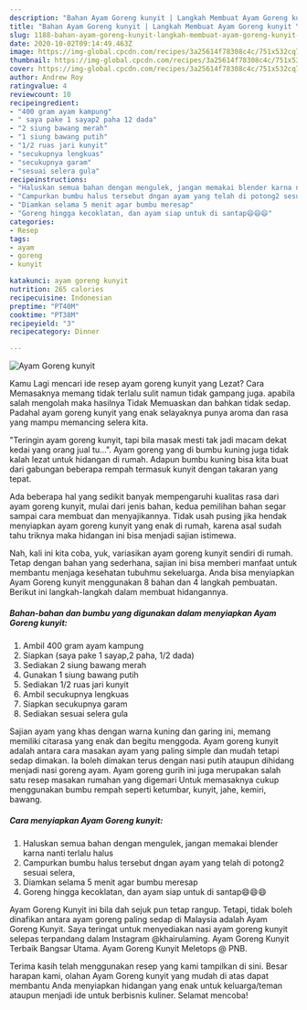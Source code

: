 ```yaml
---
description: "Bahan Ayam Goreng kunyit | Langkah Membuat Ayam Goreng kunyit Yang Enak Dan Lezat"
title: "Bahan Ayam Goreng kunyit | Langkah Membuat Ayam Goreng kunyit Yang Enak Dan Lezat"
slug: 1188-bahan-ayam-goreng-kunyit-langkah-membuat-ayam-goreng-kunyit-yang-enak-dan-lezat
date: 2020-10-02T09:14:49.463Z
image: https://img-global.cpcdn.com/recipes/3a25614f78308c4c/751x532cq70/ayam-goreng-kunyit-foto-resep-utama.jpg
thumbnail: https://img-global.cpcdn.com/recipes/3a25614f78308c4c/751x532cq70/ayam-goreng-kunyit-foto-resep-utama.jpg
cover: https://img-global.cpcdn.com/recipes/3a25614f78308c4c/751x532cq70/ayam-goreng-kunyit-foto-resep-utama.jpg
author: Andrew Roy
ratingvalue: 4
reviewcount: 10
recipeingredient:
- "400 gram ayam kampung"
- " saya pake 1 sayap2 paha 12 dada"
- "2 siung bawang merah"
- "1 siung bawang putih"
- "1/2 ruas jari kunyit"
- "secukupnya lengkuas"
- "secukupnya garam"
- "sesuai selera gula"
recipeinstructions:
- "Haluskan semua bahan dengan mengulek, jangan memakai blender karna nanti terlalu halus"
- "Campurkan bumbu halus tersebut dngan ayam yang telah di potong2 sesuai selera,"
- "Diamkan selama 5 menit agar bumbu meresap"
- "Goreng hingga kecoklatan, dan ayam siap untuk di santap😄😄😄"
categories:
- Resep
tags:
- ayam
- goreng
- kunyit

katakunci: ayam goreng kunyit 
nutrition: 265 calories
recipecuisine: Indonesian
preptime: "PT40M"
cooktime: "PT38M"
recipeyield: "3"
recipecategory: Dinner

---
```



![Ayam Goreng kunyit](https://img-global.cpcdn.com/recipes/3a25614f78308c4c/751x532cq70/ayam-goreng-kunyit-foto-resep-utama.jpg)

Kamu Lagi mencari ide resep ayam goreng kunyit yang Lezat? Cara Memasaknya memang tidak terlalu sulit namun tidak gampang juga. apabila salah mengolah maka hasilnya Tidak Memuaskan dan bahkan tidak sedap. Padahal ayam goreng kunyit yang enak selayaknya punya aroma dan rasa yang mampu memancing selera kita.

&#34;Teringin ayam goreng kunyit, tapi bila masak mesti tak jadi macam dekat kedai yang orang jual tu…&#34;. Ayam goreng yang di bumbu kuning juga tidak kalah lezat untuk hidangan di rumah. Adapun bumbu kuning bisa kita buat dari gabungan beberapa rempah termasuk kunyit dengan takaran yang tepat.

Ada beberapa hal yang sedikit banyak mempengaruhi kualitas rasa dari ayam goreng kunyit, mulai dari jenis bahan, kedua pemilihan bahan segar sampai cara membuat dan menyajikannya. Tidak usah pusing jika hendak menyiapkan ayam goreng kunyit yang enak di rumah, karena asal sudah tahu triknya maka hidangan ini bisa menjadi sajian istimewa.


Nah, kali ini kita coba, yuk, variasikan ayam goreng kunyit sendiri di rumah. Tetap dengan bahan yang sederhana, sajian ini bisa memberi manfaat untuk membantu menjaga kesehatan tubuhmu sekeluarga. Anda bisa menyiapkan Ayam Goreng kunyit menggunakan 8 bahan dan 4 langkah pembuatan. Berikut ini langkah-langkah dalam membuat hidangannya.

<!--inarticleads1-->

##### Bahan-bahan dan bumbu yang digunakan dalam menyiapkan Ayam Goreng kunyit:

1. Ambil 400 gram ayam kampung
1. Siapkan  (saya pake 1 sayap,2 paha, 1/2 dada)
1. Sediakan 2 siung bawang merah
1. Gunakan 1 siung bawang putih
1. Sediakan 1/2 ruas jari kunyit
1. Ambil secukupnya lengkuas
1. Siapkan secukupnya garam
1. Sediakan sesuai selera gula


Sajian ayam yang khas dengan warna kuning dan garing ini, memang memiliki citarasa yang enak dan begitu menggoda. Ayam goreng kunyit adalah antara cara masakan ayam yang paling simple dan mudah tetapi sedap dimakan. Ia boleh dimakan terus dengan nasi putih ataupun dihidang menjadi nasi goreng ayam. Ayam goreng gurih ini juga merupakan salah satu resep masakan rumahan yang digemari Untuk memasaknya cukup menggunakan bumbu rempah seperti ketumbar, kunyit, jahe, kemiri, bawang. 

<!--inarticleads2-->

##### Cara menyiapkan Ayam Goreng kunyit:

1. Haluskan semua bahan dengan mengulek, jangan memakai blender karna nanti terlalu halus
1. Campurkan bumbu halus tersebut dngan ayam yang telah di potong2 sesuai selera,
1. Diamkan selama 5 menit agar bumbu meresap
1. Goreng hingga kecoklatan, dan ayam siap untuk di santap😄😄😄


Ayam Goreng Kunyit ini bila dah sejuk pun tetap rangup. Tetapi, tidak boleh dinafikan antara ayam goreng paling sedap di Malaysia adalah Ayam Goreng Kunyit. Saya teringat untuk menyediakan nasi ayam goreng kunyit selepas terpandang dalam Instagram @khairulaming. Ayam Goreng Kunyit Terbaik Bangsar Utama. Ayam Goreng Kunyit Meletops @ PNB. 

Terima kasih telah menggunakan resep yang kami tampilkan di sini. Besar harapan kami, olahan Ayam Goreng kunyit yang mudah di atas dapat membantu Anda menyiapkan hidangan yang enak untuk keluarga/teman ataupun menjadi ide untuk berbisnis kuliner. Selamat mencoba!

